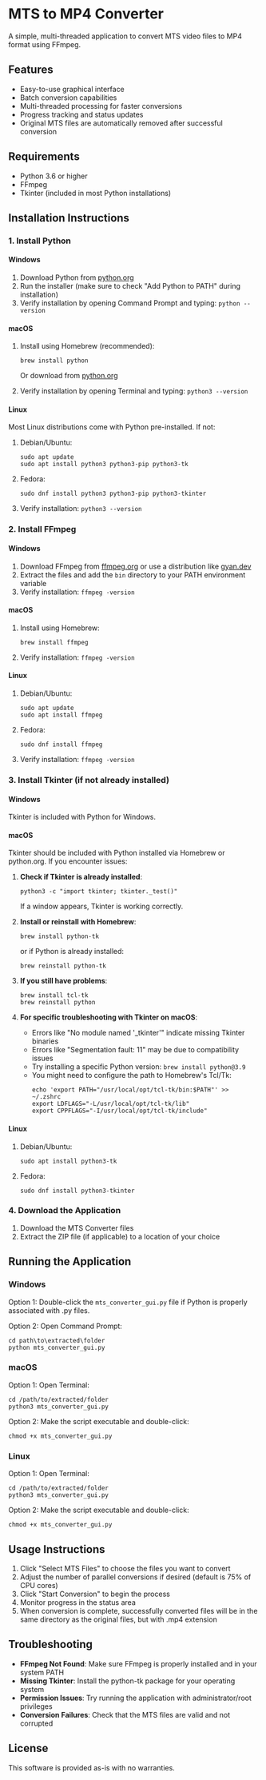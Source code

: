 # MTS to MP4 Converter

A simple, multi-threaded application to convert MTS video files to MP4 format using FFmpeg.

## Features

- Easy-to-use graphical interface
- Batch conversion capabilities
- Multi-threaded processing for faster conversions
- Progress tracking and status updates
- Original MTS files are automatically removed after successful conversion

## Requirements

- Python 3.6 or higher
- FFmpeg
- Tkinter (included in most Python installations)

## Installation Instructions

### 1. Install Python

#### Windows
1. Download Python from [python.org](https://www.python.org/downloads/windows/)
2. Run the installer (make sure to check "Add Python to PATH" during installation)
3. Verify installation by opening Command Prompt and typing: `python --version`

#### macOS
1. Install using Homebrew (recommended):
   ```
   brew install python
   ```
   
   Or download from [python.org](https://www.python.org/downloads/macos/)
2. Verify installation by opening Terminal and typing: `python3 --version`

#### Linux
Most Linux distributions come with Python pre-installed. If not:

1. Debian/Ubuntu:
   ```
   sudo apt update
   sudo apt install python3 python3-pip python3-tk
   ```

2. Fedora:
   ```
   sudo dnf install python3 python3-pip python3-tkinter
   ```

3. Verify installation: `python3 --version`

### 2. Install FFmpeg

#### Windows
1. Download FFmpeg from [ffmpeg.org](https://ffmpeg.org/download.html) or use a distribution like [gyan.dev](https://www.gyan.dev/ffmpeg/builds/)
2. Extract the files and add the `bin` directory to your PATH environment variable
3. Verify installation: `ffmpeg -version`

#### macOS
1. Install using Homebrew:
   ```
   brew install ffmpeg
   ```
2. Verify installation: `ffmpeg -version`

#### Linux
1. Debian/Ubuntu:
   ```
   sudo apt update
   sudo apt install ffmpeg
   ```

2. Fedora:
   ```
   sudo dnf install ffmpeg
   ```

3. Verify installation: `ffmpeg -version`

### 3. Install Tkinter (if not already installed)

#### Windows
Tkinter is included with Python for Windows.

#### macOS
Tkinter should be included with Python installed via Homebrew or python.org. If you encounter issues:

1. **Check if Tkinter is already installed**:
   ```
   python3 -c "import tkinter; tkinter._test()"
   ```
   If a window appears, Tkinter is working correctly.

2. **Install or reinstall with Homebrew**:
   ```
   brew install python-tk
   ```
   or if Python is already installed:
   ```
   brew reinstall python-tk
   ```

3. **If you still have problems**:
   ```
   brew install tcl-tk
   brew reinstall python
   ```

4. **For specific troubleshooting with Tkinter on macOS**:
   - Errors like "No module named '_tkinter'" indicate missing Tkinter binaries
   - Errors like "Segmentation fault: 11" may be due to compatibility issues
   - Try installing a specific Python version: `brew install python@3.9`
   - You might need to configure the path to Homebrew's Tcl/Tk:
     ```
     echo 'export PATH="/usr/local/opt/tcl-tk/bin:$PATH"' >> ~/.zshrc
     export LDFLAGS="-L/usr/local/opt/tcl-tk/lib"
     export CPPFLAGS="-I/usr/local/opt/tcl-tk/include"
     ```

#### Linux
1. Debian/Ubuntu:
   ```
   sudo apt install python3-tk
   ```

2. Fedora:
   ```
   sudo dnf install python3-tkinter
   ```

### 4. Download the Application

1. Download the MTS Converter files
2. Extract the ZIP file (if applicable) to a location of your choice

## Running the Application

### Windows

Option 1: Double-click the `mts_converter_gui.py` file if Python is properly associated with .py files.

Option 2: Open Command Prompt:
```
cd path\to\extracted\folder
python mts_converter_gui.py
```

### macOS

Option 1: Open Terminal:
```
cd /path/to/extracted/folder
python3 mts_converter_gui.py
```

Option 2: Make the script executable and double-click:
```
chmod +x mts_converter_gui.py
```

### Linux

Option 1: Open Terminal:
```
cd /path/to/extracted/folder
python3 mts_converter_gui.py
```

Option 2: Make the script executable and double-click:
```
chmod +x mts_converter_gui.py
```

## Usage Instructions

1. Click "Select MTS Files" to choose the files you want to convert
2. Adjust the number of parallel conversions if desired (default is 75% of CPU cores)
3. Click "Start Conversion" to begin the process
4. Monitor progress in the status area
5. When conversion is complete, successfully converted files will be in the same directory as the original files, but with .mp4 extension

## Troubleshooting

- **FFmpeg Not Found**: Make sure FFmpeg is properly installed and in your system PATH
- **Missing Tkinter**: Install the python-tk package for your operating system
- **Permission Issues**: Try running the application with administrator/root privileges
- **Conversion Failures**: Check that the MTS files are valid and not corrupted

## License

This software is provided as-is with no warranties.
